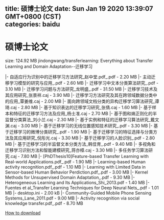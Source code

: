 
title: 硕博士论文
date: Sun Jan 19 2020 13:39:07 GMT+0800 (CST)    
categories: baidu
---

# 硕博士论文
size: 124.92 MB
 jindongwang/transferlearning: Everything about Transfer Learning and Domain Adaptation--迁移学习
 
|- 自适应行为识别中的迁移学习方法研究_赵中堂.pdf_.pdf - 2.20 MB
|- 主动迁移学习模型的研究与应用_.pdf - 2.60 MB
|- 迁移学习中文本分类算法研究_.pdf - 3.10 MB
|- 迁移学习问题与方法研究_龙明盛_.pdf - 31.50 MB
|- 迁移学习技术及其应用研究_张景祥.caj - 3.90 MB
|- 迁移学习方法研究及其在跨领域数据分类中的应用_覃姜维.caj - 2.00 MB
|- 面向跨领域文档分类的异构迁移学习算法研究_谭琦.caj - 2.80 MB
|- 基于知识表达的迁移学习研究_张倩.caj - 1.60 MB
|- 基于样本和特征的迁移学习方法及应用_杨士准.caj - 2.70 MB
|- 基于图和熵正则化的半监督分类算法_刘小兰.caj - 2.30 MB
|- 基于实例和特征的迁移学习算法研究_戴文渊.caj - 3.00 MB
|- 基于迁移学习的无线位置感知技术研究_.pdf - 3.30 MB
|- 基于迁移学习的微博分类研究_.pdf - 1.90 MB
|- 基于迁移学习的特征选择与分类方法及其应用研究_倪彤光.caj - 3.30 MB
|- 基于迁移学习的人脸识别_.pdf - 2.80 MB
|- 基于迁移学习的半监督文本分类方法_韩佳育_.pdf - 9.40 MB
|- 多视角和迁移学习识别方法和智能建模研究_蒋亦樟.caj - 3.30 MB
|- 多任务学习算法研究.caj - 7.80 MB
|- [PhDThesis10]Feature-based Transfer Learning with Real-world Applications.pdf_.pdf - 1.90 MB
|- Learning-based Human activity recognition.pdf_.pdf - 1.10 MB
|- Learning with Limited Data in Sensor-based Human Behavior Perdiction.pdf_.pdf - 3.00 MB
|- Kernel Methods for Unsupervised Domain Adaptation_.pdf - 9.30 MB
|- Heterogeneous Learning and Its Applications_Shi_2013.pdf - 1.40 MB
|- Fuentes et al_Transfer Learning Techniques for Deep Neural Nets_.pdf - 1.01 MB
|- desktop.ini - 2.00 kB
|- Community-Guided Mobile Phone Sensing Systems_Lane_2011.pdf - 9.00 MB
|- Activity recognition via social knowledge transfer.pdf_.pdf - 8.70 MB

[How to download](https://bpcam.bemobtrk.com/go/2ceec3aa-1ca2-46d6-b9ff-aaa5c184517c?jno=2991)